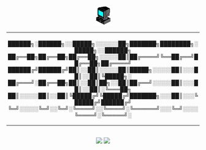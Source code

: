 <br>

<div align="center">
  <img src="https://github.com/n3ur0cr45h/n3ur0cr45h/blob/main/computer.gif?raw=true" width="50"" />    
  
<br>

----

<h4>
██████╗░██████╗░░█████╗░░░░░░██╗███████╗████████╗░█████╗░░██████╗
██╔══██╗██╔══██╗██╔══██╗░░░░░██║██╔════╝╚══██╔══╝██╔══██╗██╔════╝
██████╔╝██████╔╝██║░░██║░░░░░██║█████╗░░░░░██║░░░██║░░██║╚█████╗░
██╔═══╝░██╔══██╗██║░░██║██╗░░██║██╔══╝░░░░░██║░░░██║░░██║░╚═══██╗
██║░░░░░██║░░██║╚█████╔╝╚█████╔╝███████╗░░░██║░░░╚█████╔╝██████╔╝
╚═╝░░░░░╚═╝░░╚═╝░╚════╝░░╚════╝░╚══════╝░░░╚═╝░░░░╚════╝░╚═════╝░
</h4>

----

<br>
</div>

<div align="center">
  <a href="https://github.com/n3ur0cr45h/Kubernetes"> <img src="https://go-skill-icons.vercel.app/api/icons?i=kubernetes"/></a>  
  <a href="https://github.com/n3ur0cr45h/Grafana"> <img src="https://go-skill-icons.vercel.app/api/icons?i=grafana"/></a>  
<br>
</div>
